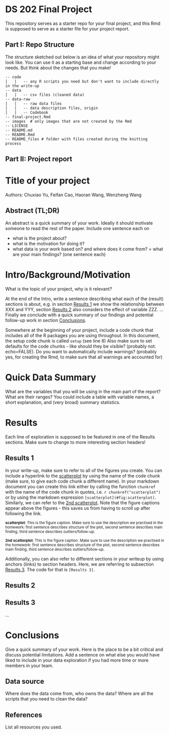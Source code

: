 DS 202 Final Project
================

<!-- README.md is generated from README.Rmd. Please edit the README.Rmd file -->

This repository serves as a starter repo for your final project, and
this Rmd is supposed to serve as a starter file for your project report.

## Part I: Repo Structure

The structure sketched out below is an idea of what your repository
might look like. You can use it as a starting base and change according
to your needs. But think about the changes that you make!

    -- code
    |   |   -- any R scripts you need but don't want to include directly in the write-up
    -- data
    |   |   -- csv files (cleaned data)
    -- data-raw
    |   |   -- raw data files 
    |   |   -- data description files, origin
    |   |   -- Codebook
    -- final-project.Rmd
    -- images  # only images that are not created by the Rmd
    -- LICENSE
    -- README.md
    -- README.Rmd
    -- README_files # folder with files created during the knitting process

## Part II: Project report

# Title of your project

Authors: Chuxiao Yu, Feifan Cao, Haoran Wang, Wenzheng Wang

## Abstract (TL;DR)

An abstract is a quick summary of your work. Ideally it should motivate
someone to read the rest of the paper. Include one sentence each on

-   what is the project about?
-   what is the motivation for doing it?
-   what data is your work based on? and where does it come from? = what
    are your main findings? (one sentence each)

# Intro/Background/Motivation

What is the topic of your project, why is it relevant?

At the end of the Intro, write a sentence describing what each of the
(result) sections is about, e.g. in section [Results 1](#results-1) we
show the relationship between XXX and YYY, section [Results
2](#results-2) also considers the effect of variable ZZZ. … Finally we
conclude with a quick summary of our findings and potential follow-up
work in section [Conclusions](#conclusions).

Somewhere at the beginning of your project, include a code chunk that
includes all of the R packages you are using throughout. In this
document, the setup code chunk is called `setup` (see line 8) Also make
sure to set defaults for the code chunks - like should they be visible?
(probably not: echo=FALSE). Do you want to automatically include
warnings? (probably yes, for creating the Rmd, to make sure that all
warnings are accounted for)

# Quick Data Summary

What are the variables that you will be using in the main part of the
report? What are their ranges? You could include a table with variable
names, a short explanation, and (very broad) summary statistics.

# Results

Each line of exploration is supposed to be featured in one of the
Results sections. Make sure to change to more interesting section
headers!

## Results 1

In your write-up, make sure to refer to all of the figures you create.
You can include a hyperlink to the [scatterplot](#fig:scatterplot) by
using the name of the code chunk (make sure, to give each code chunk a
different name). In your markdown document you can create this link
either by calling the function `chunkref` with the name of the code
chunk in quotes, i.e. `r chunkref("scatterplot")` or by using the
markdown expression `[scatterplot](#fig:scatterplot)`. Similarly, we can
refer to the [2nd scatterplot](#fig:2nd%20scatterplot). Note that the
figure captions appear above the figures - this saves us from having to
scroll up after following the link.

<p>
<small><strong><a name='fig:scatterplot'>scatterplot</a></strong>: This
is the figure caption. Make sure to use the description we practised in
the homework: first sentence describes structure of the plot, second
sentence describes main finding, third sentence describes
outliers/follow-up.</small>
</p>
<p>
<small><strong><a name='fig:2nd scatterplot'>2nd
scatterplot</a></strong>: This is the figure caption. Make sure to use
the description we practised in the homework: first sentence describes
structure of the plot, second sentence describes main finding, third
sentence describes outliers/follow-up.</small>
</p>

Additionally, you can also refer to different sections in your writeup
by using anchors (links) to section headers. Here, we are referring to
subsection [Results 3](#results-3). The code for that is `[Results 3]`.

## Results 2

## Results 3

…

# Conclusions

Give a quick summary of your work. Here is the place to be a bit
critical and discuss potential limitations. Add a sentence on what else
you would have liked to include in your data exploration if you had more
time or more members in your team.

## Data source

Where does the data come from, who owns the data? Where are all the
scripts that you need to clean the data?

## References

List all resources you used.
